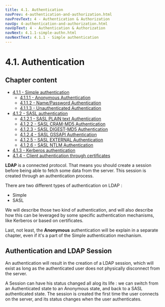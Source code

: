 ```yaml
---
title: 4.1. Authentication
navPrev: 4-authentication-and-authorization.html
navPrevText: 4 - Authentication & Authorization
navUp: 4-authentication-and-authorization.html
navUpText: 4 - Authentication & Authorization
navNext: 4.1.1-simple-authn.html
navNextText: 4.1.1 - Simple authentication
---
```


# 4.1. Authentication

## Chapter content

* [4.1.1 - Simple authentication](4.1.1-simple-authn.html)
    * [4.1.1.1 - Anonymous Authentication](4.1.1.1-anonymous-authn.html)
    * [4.1.1.2 - Name/Password Authentication](4.1.1.2-name-password-authn.html)
    * [4.1.1.3 - Unauthenticated Authentication](4.1.1.3-unauthenticated-authn.html)
* [4.1.2 - SASL authentication](4.1.2-sasl-authn.html)
    * [4.1.2.1 - SASL PLAIN text Authentication](4.1.2.1-sasl-plain-text-authn.html)
    * [4.1.2.2 - SASL CRAM-MD5 Authentication](4.1.2.2-sasl-cram-md5-authn.html)
    * [4.1.2.3 - SASL DIGEST-MD5 Authentication](4.1.2.3-sasl-digest-md5-authn.html)
    * [4.1.2.4 - SASL GSSAPI Authentication](4.1.2.4-sasl-gssapi-authn.html)
    * [4.1.2.5 - SASL EXTERNAL Authentication](4.1.2.5-sasl-external-authn.html)
    * [4.1.2.6 - SASL NTLM Authentication](4.1.2.6-sasl-ntlm-authn.html)
* [4.1.3 - Kerberos authentication](4.1.3-kerberos-authn.html)
* [4.1.4 - Client authentication through certificates](4.1.4-certificate-authn.html)

**LDAP** is a connected protocol. That means you should create a session before being able to fetch some data from the server. This session is created through an authentication process.

There are two different types of authentication on LDAP :
* Simple
* SASL

We will describe those two kind of authentication, and will also describe how this can be leveraged by some specific authentication mechanisms, like Kerberos or based on certificates.

Last, not least, the **Anonymous** authentication will be explain in a separate chapter, even if it's a part of the Simple authentication mechanism.

## Authentication and LDAP Session

An authentication will result in the creation of a LDAP session, which will exist as long as the authenticated user does not physically disconnect from the server. 

A Session can have his status changed all alog its life : we can switch from an Authenticated state to an Anonymous state, and back to a SASL authenticated state. The session is created the first time the user connects on the server, and its status changes when the user authenticates.

